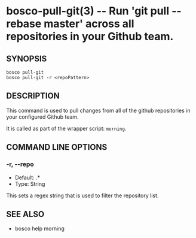 bosco-pull-git(3) -- Run 'git pull --rebase master' across all repositories in your Github team.
==============================================

## SYNOPSIS

    bosco pull-git
    bosco pull-git -r <repoPattern>

## DESCRIPTION

This command is used to pull changes from all of the github repositories in your configured Github team.

It is called as part of the wrapper script: `morning`.

## COMMAND LINE OPTIONS

### -r, --repo

* Default: .*
* Type: String

This sets a regex string that is used to filter the repository list.

## SEE ALSO

* bosco help morning
